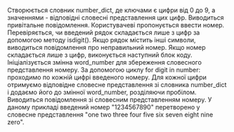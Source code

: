Створюється словник number_dict, де ключами є цифри від 0 до 9, а значеннями - відповідні словесні представлення цих цифр.
Виводиться привітальне повідомлення.
Користувачеві пропонується ввести номер.
Перевіряється, чи введений рядок складається лише з цифр за допомогою методу isdigit(). Якщо рядок містить інші символи, виводиться повідомлення про неправильний номер.
Якщо номер складається лише з цифр, виконується наступний блок коду.
Ініціалізується змінна word_number для збереження словесного представлення номеру.
За допомогою циклу for digit in number: проходимо по кожній цифрі введеного номеру.
Для кожної цифри отримуємо відповідне словесне представлення зі словника number_dict і додаємо його до змінної word_number, розділяючи пробілом.
Виводиться повідомлення зі словесним представленням номеру.
У даному прикладі введений номер "1234567890" перетворено у словесне представлення "one two three four five six seven eight nine zero".
